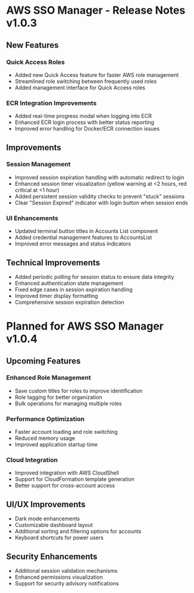 # AWS SSO Manager - Release Notes v1.0.3

## New Features

### Quick Access Roles
- Added new Quick Access feature for faster AWS role management
- Streamlined role switching between frequently used roles
- Added management interface for Quick Access roles

### ECR Integration Improvements
- Added real-time progress modal when logging into ECR
- Enhanced ECR login process with better status reporting
- Improved error handling for Docker/ECR connection issues

## Improvements

### Session Management
- Improved session expiration handling with automatic redirect to login
- Enhanced session timer visualization (yellow warning at <2 hours, red critical at <1 hour)
- Added persistent session validity checks to prevent "stuck" sessions
- Clear "Session Expired" indicator with login button when session ends

### UI Enhancements
- Updated terminal button titles in Accounts List component
- Added credential management features to AccountsList
- Improved error messages and status indicators

## Technical Improvements
- Added periodic polling for session status to ensure data integrity
- Enhanced authentication state management
- Fixed edge cases in session expiration handling
- Improved timer display formatting
- Comprehensive session expiration detection

# Planned for AWS SSO Manager v1.0.4

## Upcoming Features

### Enhanced Role Management
- Save custom titles for roles to improve identification
- Role tagging for better organization
- Bulk operations for managing multiple roles

### Performance Optimization
- Faster account loading and role switching
- Reduced memory usage
- Improved application startup time

### Cloud Integration
- Improved integration with AWS CloudShell
- Support for CloudFormation template generation
- Better support for cross-account access

## UI/UX Improvements
- Dark mode enhancements
- Customizable dashboard layout
- Additional sorting and filtering options for accounts
- Keyboard shortcuts for power users

## Security Enhancements
- Additional session validation mechanisms
- Enhanced permissions visualization
- Support for security advisory notifications
